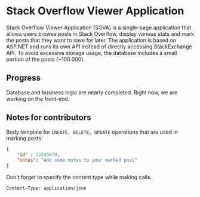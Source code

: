 # Stack Overflow Viewer Application

Stack Overflow Viewer Application (SOVA) is a single-page application that allows users browse posts in Stack Overflow, display various stats and mark the posts that they want to save for later. The application is based on ASP.NET and runs its own API instead of directly accessing StackExchange API. To avoid excessive storage usage, the database includes a small portion of the posts (~100.000). 

## Progress

Database and business logic are nearly completed. Right now, we are working on the front-end.

## Notes for contributors

Body template for `CREATE, DELETE, UPDATE` operations that are used in marking posts:

```json
{
	"id" : 12345678,
	"notes": "Add some notes to your marked post"
}
```


Don't forget to specify the content type while making calls.

```http
Content-Type: application/json
```
